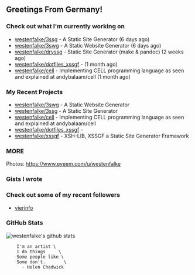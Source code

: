 ## Greetings From Germany!

### Check out what I'm currently working on

- [westenfalke/3ssg](https://github.com/westenfalke/3ssg) - A Static Site Generator (6 days ago)
- [westenfalke/3swg](https://github.com/westenfalke/3swg) - A Static Website Generator (6 days ago)
- [westenfalke/dryssg](https://github.com/westenfalke/dryssg) - Static Site Generator (make &amp; pandoc) (2 weeks ago)
- [westenfalke/dotfiles_xssgf](https://github.com/westenfalke/dotfiles_xssgf) -  (1 month ago)
- [westenfalke/cell](https://github.com/westenfalke/cell) - Implementing CELL programming language as seen and explained at andybalaam/cell (1 month ago)

### My Recent Projects

- [westenfalke/3swg](https://github.com/westenfalke/3swg) - A Static Website Generator
- [westenfalke/3ssg](https://github.com/westenfalke/3ssg) - A Static Site Generator
- [westenfalke/cell](https://github.com/westenfalke/cell) - Implementing CELL programming language as seen and explained at andybalaam/cell
- [westenfalke/dotfiles_xssgf](https://github.com/westenfalke/dotfiles_xssgf) - 
- [westenfalke/xssgf](https://github.com/westenfalke/xssgf) - XSH-LIB, XSSGF a Static Site Generator Framework

### MORE 
Photos: https://www.eyeem.com/u/westenfalke

### Gists I wrote


### Check out some of my recent followers

- [vierinfo](https://github.com/vierinfo)

### GitHub Stats
![westenfalke's github stats](https://github-readme-stats.vercel.app/api?username=westenfalke&count_private=true&hide_title=true)

```vim 
    I'm an artist \
    I do things     \
    Some people like \
    Some don't.       \
      - Helen Chadwick
```
